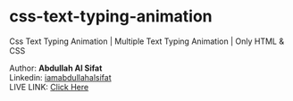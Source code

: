 # css-text-typing-animation
Css Text Typing Animation | Multiple Text Typing Animation | Only HTML &amp; CSS

Author: <b>Abdullah Al Sifat</b><br>
Linkedin: <a href="https://www.facebook.com/coder.abdullahalsifat/">iamabdullahalsifat</a><br>
LIVE LINK: <a href="https://abdullahalsifat.github.io/css-text-typing-animation/">Click Here</a><br>
